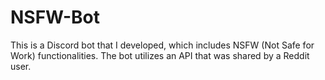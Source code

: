 # NSFW-Bot
This is a Discord bot that I developed, which includes NSFW (Not Safe for Work) functionalities. The bot utilizes an API that was shared by a Reddit user.
